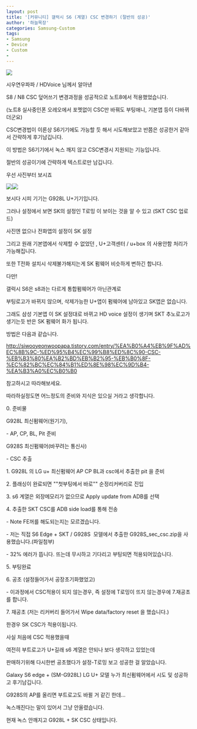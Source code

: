 ```yaml
---
layout: post
title: '[커뮤니티] 갤럭시 S6 (계열) CSC 변경하기 (절반의 성공)'
author: '하늘목장'
categories: Samsung-Custom
tags:
- Samsung
- Device
- Custom
-
---
```



<script> location.href='https://cafe.naver.com/develoid/816459' ; </script>

<p><p><img src="https://dthumb-phinf.pstatic.net/?src=%22https%3A%2F%2Fcafeptthumb-phinf.pstatic.net%2FMjAxNzEyMzFfMTg3%2FMDAxNTE0NzI0Mzk3NDM2.EjYQ-bdiG3LKFHRn75mQ7eBBKhVM5uj38GOVJgD1fykg.k0_RT99TaGnkWmNJGXAcRQJSpMijrzTByQNphac_hqEg.PNG.searphiel9%2F%25EA%25B2%258C%25EC%258B%259C%25EA%25B8%2580_%25EC%259E%2591%25EC%2584%25B1_%25EC%25A0%2584_%25EA%25BC%25AD_%25EC%259D%25BD%25EC%2596%25B4%25EC%25A3%25BC%25EC%2584%25B8%25EC%259A%2594_%2528IT_%25EC%2586%258C%25ED%2586%25B5_%25EA%25B2%258C%25EC%258B%259C%25ED%258C%2590.png%3Ftype%3Dw740%22&amp;type=cafe_wa740"><p>시우연우파파 / HDVoice 님께서 알아낸</p>
<p>S8 / N8 CSC 덮어쓰기 변경과정을 성공적으로 노트8에서 적용했었습니다.</p>
<p>(노트8 실사중인폰 오레오에서 포멧없이 CSC만 바꿔도 부팅애니, 기본앱 등이 다바뀌더군요)</p>
<p>CSC변경법이 이론상 S6기기에도 가능할 듯 해서 시도해보았고 반쯤은 성공한거 같아서 간략하게 후기남깁니다.</p>
<p>이 방법은 S6기기에서 녹스 깨지 않고 CSC변경시 지원되는 기능입니다.</p>
<p>절반의 성공이기에 간략하게 텍스트로만 남깁니다.</p>
<p>우선 사진부터 보시죠</p>
<p><img src="https://cafeptthumb-phinf.pstatic.net/MjAxODA4MTJfMTE5/MDAxNTM0MDYwNDQ1MDE3.dpXll0l_IgX-KSgCxpy_PxWwwgT3qe9GCgpYoYv0V3Ag.p8mdwTEjineAQqxbkr5cRFwiO8kYWsB84oNizFUzA2Ag.JPEG.gch1310/KakaoTalk_20180805_125851671.jpg?type=w740"><img src="https://cafeptthumb-phinf.pstatic.net/MjAxODA4MTJfMzAg/MDAxNTM0MDYwNDQ1MzMw.xSgd8-FXvk-Zvy7KrkOjDgS0YUh1hKaPUVaO14WeFssg.LiuEm1D4QnR1CYINFIHXw6dYdzKFZih7pJ6n6WVQcoog.JPEG.gch1310/KakaoTalk_20180805_125844734.jpg?type=w740"></p>
<p>보시다 시피 기기는 G928L U+기기입니다.</p>
<p>그러나 설정에서 보면 SK의 설정인 T로밍 이 보이는 것을 알 수 있고 (SKT CSC 업로드)</p>
<p>사진엔 없으나 전화앱의 설정이 SK 설정</p>
<p>그리고 원래 기본앱에서 삭제할 수 없었던 , U+고객센터 / u+box 의 사용안함 처리가 가능해집니다.</p>
<p>또한 T전화 설치시 삭제불가해지는게 SK 펌웨어 비슷하게 변하긴 합니다.</p>
<p>다만!</p>
<p>갤럭시 S6은 s8과는 다르게 통합펌웨어가 아닌관계로</p>
<p>부팅로고가 바뀌지 않으며, 삭제가능한 U+앱이 펌웨어에 남아있고 SK앱은 없습니다.</p>
<p>그래도 삼성 기본앱 이 SK 설정대로 바뀌고 HD voice 설정이 생기며 SKT 추노로고가 생기는듯 반은 SK 펌웨어 화가 됩니다.</p>
<p>방법은 다음과 같습니다.</p>
<p><a href="http://siwooyeonwoopapa.tistory.com/entry/%EA%B0%A4%EB%9F%AD%EC%8B%9C-%ED%95%B4%EC%99%B8%ED%8C%90-CSC-%EB%B3%80%EA%B2%BD%EB%B2%95-%EB%B0%8F-%EC%82%BC%EC%84%B1%ED%8E%98%EC%9D%B4-%EA%B3%A0%EC%B0%B0">http://siwooyeonwoopapa.tistory.com/entry/%EA%B0%A4%EB%9F%AD%EC%8B%9C-%ED%95%B4%EC%99%B8%ED%8C%90-CSC-%EB%B3%80%EA%B2%BD%EB%B2%95-%EB%B0%8F-%EC%82%BC%EC%84%B1%ED%8E%98%EC%9D%B4-%EA%B3%A0%EC%B0%B0</a></p>
<p>참고하시고 따라해보세요.</p>
<p>따라하실정도면 어느정도의 준비와 지식은 있으실 거라고 생각합니다.</p>
<p>0. 준비물</p>
<p>G928L 최신펌웨어(원기기),&nbsp;</p>
<p>- AP, CP, BL, Pit 준비</p>
<p>G928S 최신펌웨어(바꾸려는 통신사)</p>
<p>- CSC 추출</p>
<p>1. G928L 의 LG u+ 최신펌웨어 AP CP BL과 csc에서 추출한 pit 을 준비</p>
<p>2. 플래싱이 완료되면 ""첫부팅에서 바로"" 순정리커버리로 진입</p>
<p>3. s6 계열은 외장메모리가 없으므로 Apply update from ADB를 선택</p>
<p>4. 추출한 SKT CSC를 ADB side load를 통해 전송</p>
<p>- Note FE꺼를 해도되는지는 모르겠습니다.</p>
<p>- 저는 직접 S6 Edge + SKT / G928S&nbsp; 모델에서 추출한 G928S_sec_csc.zip을 사용했습니다.(파일첨부)</p>
<p>- 32% 에러가 뜹니다. 뜨는데 무시하고 기다리고 부팅되면 적용되어있습니다.</p>
<p>5. 부팅완료</p>
<p>6. 공초 (설정들어가서 공장초기화했었고)</p>
<p>- 이과정에서 CSC적용이 되지 않는경우, 즉 설정에 T로밍이 뜨지 않는경우에 7.재공초를 합니다.</p>
<p>7. 재공초 (저는 리커버리 들어가서 Wipe data/factory reset 을 했습니다.)</p>
<p>한경우 SK CSC가 적용이됩니다.</p>
<p>사실 처음에 CSC 적용했을때</p>
<p>여전히 부트로고가 U+길래 s6 계열은 안되나 보다 생각하고 있었는데</p>
<p>판매하기위해 다시한번 공초했다가 설정-T로밍 보고 성공한 걸 알았습니다.</p>
<p>Galaxy S6 edge + (SM-G928L) LG U+ 모델 누가 최신펌웨어에서 시도 및 성공하고 후기남깁니다.</p>
<p>G928S의 AP를 올리면 부트로고도 바뀔 거 같긴 한데...</p>
<p>녹스깨진다는 말이 있어서 그냥 안올렸습니다.</p>
<p>현재 녹스 안깨지고 G928L + SK CSC 상태입니다.</p>
</p>
